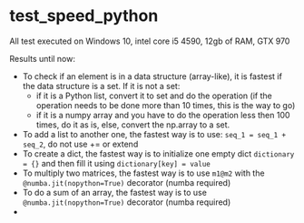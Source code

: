 # test_speed_python

All test executed on Windows 10, intel core i5 4590, 12gb of RAM, GTX 970

Results until now:

- To check if an element is in a data structure (array-like), it is fastest if the data structure is a set. If it is not a set:
    - if it is a Python list, convert it to set and do the operation (if the operation needs to be done more than 10 times, this is the way to go)
    - if it is a numpy array and you have to do the operation less then 100 times, do it as is, else, convert the np.array to a set.
- To add a list to another one, the fastest way is to use: ```seq_1 = seq_1 + seq_2```, do not use += or extend
- To create a dict, the fastest way is to initialize one empty dict ```dictionary = {}``` and then fill it using ```dictionary[key] = value```
- To multiply two matrices, the fastest way is to use ```m1@m2``` with the ```@numba.jit(nopython=True)``` decorator (numba required)
- To do a sum of an array, the fastest way is to use ```@numba.jit(nopython=True)``` decorator (numba required)
- 